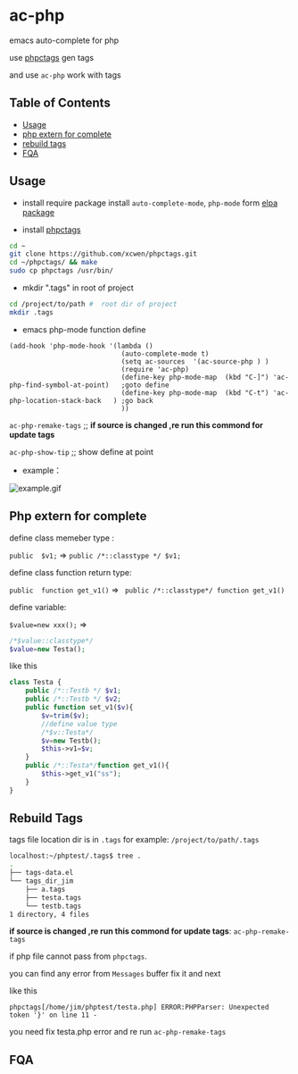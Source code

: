 # ac-php
emacs auto-complete for php


use [phpctags](https://github.com/xcwen/phpctags) gen tags 

and use `ac-php`  work with tags 

 
## Table of Contents


* [Usage](#usage)
* [php extern for complete](#php-extern-for-complete)
* [rebuild tags](#rebuild-tags)
* [FQA](#fqa)


## Usage



* install require package
install `auto-complete-mode`, `php-mode`  form [elpa package](https://github.com/milkypostman/melpa)

* install [phpctags](https://github.com/xcwen/phpctags)
```bash
cd ~
git clone https://github.com/xcwen/phpctags.git
cd ~/phpctags/ && make 
sudo cp phpctags /usr/bin/ 
```

* mkdir ".tags"  in root of project

``` bash
cd /project/to/path #  root dir of project
mkdir .tags
```
* emacs php-mode function  define

```elisp
(add-hook 'php-mode-hook '(lambda ()
							(auto-complete-mode t)
							(setq ac-sources  '(ac-source-php ) )
							(require 'ac-php)
							(define-key php-mode-map  (kbd "C-]") 'ac-php-find-symbol-at-point)   ;goto define
							(define-key php-mode-map  (kbd "C-t") 'ac-php-location-stack-back   ) ;go back
							))
```

`ac-php-remake-tags` ;; **if source is changed ,re run this commond for update tags**

`ac-php-show-tip` ;; show define at point


* example：

![example.gif](https://raw.githubusercontent.com/xcwen/ac-php/master/images/ac-php.gif)

## Php extern for complete
define class memeber type :

`public  $v1;`  => `public /*::classtype */ $v1;`

define class function   return type:

`public  function get_v1()`  => ` public /*::classtype*/ function get_v1()`

define variable: 

`$value=new xxx();` => 
```php
/*$value::classtype*/
$value=new Testa();
```

like this
```php
class Testa {
	public /*::Testb */ $v1;
	public /*::Testb */ $v2;
    public function set_v1($v){
        $v=trim($v);
        //define value type
        /*$v::Testa*/
        $v=new Testb();
        $this->v1=$v;
    }
    public /*::Testa*/function get_v1(){
        $this->get_v1("ss");
    }
}
```


## Rebuild Tags
tags file location dir is in  `.tags`   for example:  `/project/to/path/.tags`
```bash
localhost:~/phptest/.tags$ tree .
.
├── tags-data.el
└── tags_dir_jim
    ├── a.tags
    ├── testa.tags
    └── testb.tags
1 directory, 4 files
```



**if source is changed ,re run this commond for update tags**: `ac-php-remake-tags` 

if php file cannot pass from `phpctags`.

you can find any  error from `Messages` buffer  fix it and next

like this 
```
phpctags[/home/jim/phptest/testa.php] ERROR:PHPParser: Unexpected token '}' on line 11 - 
```
you need fix testa.php  error and re run `ac-php-remake-tags`



## FQA
